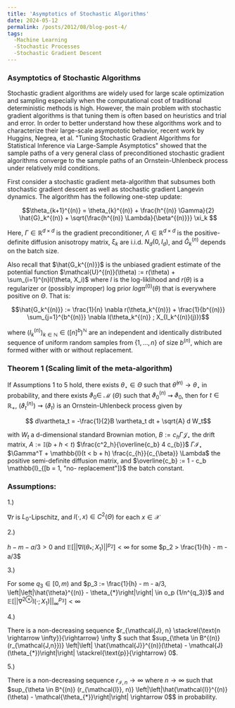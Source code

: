 ```yaml
---
title: 'Asymptotics of Stochastic Algorithms'
date: 2024-05-12
permalink: /posts/2012/08/blog-post-4/
tags:
  -Machine Learning
  -Stochastic Processes
  -Stochastic Gradient Descent
---
```



### Asymptotics of Stochastic Algorithms

Stochastic gradient algorithms are widely used for large scale optimization and sampling especially when the computational cost of traditional deterministic methods is high. However, the main problem with stochastic gradient algorithms is that tuning them is often based on heuristics and trial and error. In order to better understand how these algorithms work and to characterize their large-scale asympototic behavior, recent work by Huggins, Negrea, et al. "Tuning Stochastic Gradient Algorithms for Statistical Inference via Large-Sample Asymptotics" showed that the sample paths of a very general class of preconditioned stochastic gradient algorithms converge to the sample paths of an Ornstein-Uhlenbeck process under relatively mild conditions.

First consider a stochastic gradient meta-algorithm that subsumes both stochastic gradient descent as well as stochastic gradient Langevin dynamics. The algorithm has the following one-step update:

  

$$\theta_{k+1}^{(n)} = \theta_{k}^{(n)} + \frac{h^{(n)} \Gamma}{2} \hat{G}_k^{(n)} + \sqrt{\frac{h^{(n)} \Lambda}{\beta^{(n)}}} \xi_k $$



Here, $\Gamma \in \mathbb{R}^{d \times d}$ is the gradient preconditioner, $\Lambda \in \mathbb{R}^{d \times d}$ is the positive-definite diffusion anisotropy matrix, $\xi_k$ are i.i.d. $N_d(0, I_d)$, and $\hat{G}_k^{(n)}$ depends on the batch size. 

Also recall that $\hat{G_k^{(n)}}$ is the unbiased gradient estimate of the potential function $\mathcal{U}^{(n)}(\theta) := r(\theta) + \sum_{i=1}^{n}l(\theta, X_i)$ where $l$ is the log-liklihood and $r(\theta)$ is a regularizer or (possibly improper) log prior $log \pi^{(0)}(\theta)$ that is everywhere positive on $\Theta$. That is: 



$$\hat{G_k^{(n)}} := \frac{1}{n} \nabla r(\theta_k^{(n)}) + \frac{1}{b^{(n)}} \sum_{j=1}^{b^{(n)}} \nabla l(\theta_k^{(n)} ; X_{I_k^{(n)}(j)})$$

where $(I_{k}^{(n)})_{k \in \mathbb{N}} \in ([n]^b)^{\mathbb{N}}$ are an independent and identically distributed sequence of uniform random samples from $\{1,...,n\}$ of size $b^{(n)}$, which are formed wither with or without replacement. 




### Theorem 1 (Scaling limit of the meta-algorithm)

If Assumptions 1 to 5 hold, there exists $\theta_{\star} \in \Theta$ such that $\hat{\theta}^{(n)} \rightarrow \theta_{\star}$ in probability, and there exists $\vartheta_{0} \in$ $\mathcal{M}$ $(\Theta)$ such that $\vartheta_{0}^{(n)}$ $\rightsquigarrow$ $\vartheta_{0}$, then for $t \in \mathbb{R_+}$, $( \vartheta_{t}^{(n)} ) \rightsquigarrow (\vartheta_{t})$ is an Ornstein-Uhlenbeck process given by

$$ d\vartheta_t = -\frac{1}{2}B \vartheta_t dt + \sqrt{A} d W_t$$

with $W_t$ a d-dimensional standard Brownian motion, $B := c_h \Gamma \mathcal{J_{\star}}$ the drift matrix, $A := \mathbb{I}(b + h < t)$ $\frac{c^2_h}{\overline{c_b} 4 c_{b}}$ $\Gamma \mathcal{I_{\star}}$ $\Gamma^T + \mathbb{I}(t < b + h) \frac{c_{h}}{c_{\beta}} \Lambda$
 the positive semi-definite diffusion matrix, and $\overline{c_b} := 1 - c_b \mathbb{I}_{[b = 1, "no- replacement"]}$ the batch constant. 







### Assumptions:

1.)

$\nabla r$ is $L_0$-Lipschitz, and $l(\cdot, x) \in C^2(\Theta)$ for each $x \in \mathcal{X}$

2.)

$h - m - a/3 > 0$ and $\mathbb{E}[\left|\left| \nabla l(\theta_{*}; X_1)\right|\right|^{p_2}]< \infty$ for some $p_2 > \frac{1}{h} - m - a/3$

3.) 

For some $q_3 \in [0, m)$ and $p_3 := \frac{1}{h} - m - a/3, \left|\left|\hat{\theta}^{(n)} - \theta_{*}\right|\right| \in o_p (1/n^{q_3})$ and $\mathbb{E}[\left|\left|\nabla^{2 \otimes} l(\cdot;X_1) \right|\right|^{p_3}_{\infty}]<\infty$


4.)

There is a non-decreasing sequence $r_{\mathcal{J}, n} \stackrel{\text{n \rightarrow \infty}}{\rightarrow} \infty $ such that $sup_{\theta \in B^{(n)}(r_{\mathcal{J,n}})} \left|\left| \hat{\mathcal{J}}^{(n)}(\theta) - \mathcal{J}(\theta_{*})\right|\right| \stackrel{\text{p}}{\rightarrow} 0$. 

5.) 

There is a non-decreasing sequence $r_{\mathcal{I}, n} \rightarrow \infty$ where $n \rightarrow \infty$ such that $sup_{\theta \in B^{(n)} (r_{\mathcal{I}}, n)} \left|\left|\hat{\mathcal{I}}^{(n)}(\theta) - \mathcal{\theta_{*}}\right|\right| \rightarrow 0$$ in probability.











